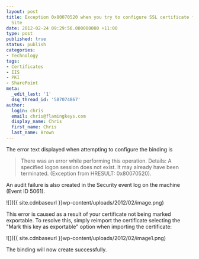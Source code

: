 ```yaml
---
layout: post
title: Exception 0x80070520 when you try to configure SSL certificate for an IIS Web
  Site
date: 2012-02-24 09:29:56.000000000 +11:00
type: post
published: true
status: publish
categories:
- Technology
tags:
- Certificates
- IIS
- PKI
- SharePoint
meta:
  _edit_last: '1'
  dsq_thread_id: '587074867'
author:
  login: chris
  email: chris@flamingkeys.com
  display_name: Chris
  first_name: Chris
  last_name: Brown
---
```

The error text displayed when attempting to configure the binding is 

> There was an error while performing this operation. Details: A specified logon session does not exist. It may already have been terminated. (Exception from HRESULT: 0x80070520).

An audit failure is also created in the Security event log on the machine (Event ID 5061). 

![]({{ site.cdnbaseurl }}wp-content/uploads/2012/02/image.png)

This error is caused as a result of your certificate not being marked exportable. To resolve this, simply reimport the certificate selecting the "Mark this key as exportable" option when importing the certificate:

![]({{ site.cdnbaseurl }}wp-content/uploads/2012/02/image1.png)

The binding will now create successfully.
